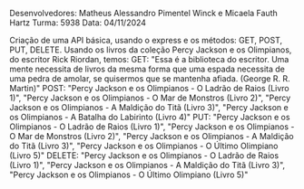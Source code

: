 Desenvolvedores: Matheus Alessandro Pimentel Winck e Micaela Fauth Hartz
Turma: 5938
Data:	04/11/2024

Criação de uma API básica, usando o express e os métodos: GET, POST, PUT, DELETE.
Usando os livros da coleção Percy Jackson e os Olimpianos, do escritor Rick Riordan, temos:
GET: "Essa é a biblioteca do escritor. Uma mente necessita de livros da mesma forma que uma espada necessita de uma pedra de amolar, se quisermos que se mantenha afiada. (George R. R. Martin)"
POST: "Percy Jackson e os Olimpianos - O Ladrão de Raios (Livro 1)",
    "Percy Jackson e os Olimpianos - O Mar de Monstros (Livro 2)",
    "Percy Jackson e os Olimpianos - A Maldição do Titã (Livro 3)",
    "Percy Jackson e os Olimpianos - A Batalha do Labirinto (Livro 4)"
PUT: "Percy Jackson e os Olimpianos - O Ladrão de Raios (Livro 1)",
    "Percy Jackson e os Olimpianos - O Mar de Monstros (Livro 2)",
    "Percy Jackson e os Olimpianos - A Maldição do Titã (Livro 3)",
    "Percy Jackson e os Olimpianos - O Último Olimpiano (Livro 5)"
DELETE: "Percy Jackson e os Olimpianos - O Ladrão de Raios (Livro 1)",
    "Percy Jackson e os Olimpianos - A Maldição do Titã (Livro 3)",
    "Percy Jackson e os Olimpianos - O Último Olimpiano (Livro 5)"

